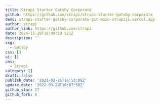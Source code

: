 ```yaml
---
title: Strapi Starter Gatsby Corporate
github: https://github.com/strapi/strapi-starter-gatsby-corporate
demo: strapi-starter-gatsby-corporate-git-main-strapijs.vercel.app
author: strapi
author_link: https://github.com/strapi
date: 2024-11-28T18:49:19.521Z
description: ''
ssg:
  - Gatsby
css: []
ui: []
cms:
  - Strapi
category: []
draft: false
publish_date: '2021-02-25T16:53:09Z'
update_date: '2022-03-28T16:07:58Z'
github_star: 27
github_fork: 8
---
```

